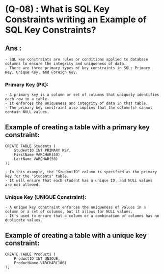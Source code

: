 # (Q-08) : What is SQL Key Constraints writing an Example of SQL Key Constraints?

## Ans :

    - SQL key constraints are rules or conditions applied to database columns to ensure the integrity and uniqueness of data.
    - There are three primary types of key constraints in SQL: Primary Key, Unique Key, and Foreign Key.

### Primary Key (PK):

    - A primary key is a column or set of columns that uniquely identifies each row in a table.
    - It enforces the uniqueness and integrity of data in that table.
    - The primary key constraint also implies that the column(s) cannot contain NULL values.

## Example of creating a table with a primary key constraint:

    CREATE TABLE Students (
        StudentID INT PRIMARY KEY,
        FirstName VARCHAR(50),
        LastName VARCHAR(50)
    );

    - In this example, the "StudentID" column is specified as the primary key for the "Students" table.
    - It will ensure that each student has a unique ID, and NULL values are not allowed.

### Unique Key (UNIQUE Constraint):

    - A unique key constraint enforces the uniqueness of values in a column or a set of columns, but it allows for NULL values.
    - It's used to ensure that a column or a combination of columns has no duplicate values.

## Example of creating a table with a unique key constraint:

    CREATE TABLE Products (
        ProductID INT UNIQUE,
        ProductName VARCHAR(100)
    );
